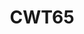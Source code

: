 ---
title: CWT65
description: 12/9-10 晴
weight: 1

# list pages require at least one image to be displayed.
---